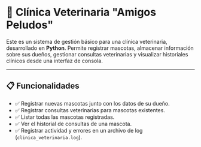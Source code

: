 # 🐾 Clínica Veterinaria "Amigos Peludos"

Este es un sistema de gestión básico para una clínica veterinaria, desarrollado en **Python**. Permite registrar mascotas, almacenar información sobre sus dueños, gestionar consultas veterinarias y visualizar historiales clínicos desde una interfaz de consola.

---

## 📋 Funcionalidades

- ✅ Registrar nuevas mascotas junto con los datos de su dueño.
- ✅ Registrar consultas veterinarias para mascotas existentes.
- ✅ Listar todas las mascotas registradas.
- ✅ Ver el historial de consultas de una mascota.
- ✅ Registrar actividad y errores en un archivo de log (`clinica_veterinaria.log`).






